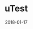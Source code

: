 ---
layout: site
title: "uTest"
date: 2018-01-17
categories: [developer-tools]
version: 1.4.12
major: 1
minor: 4
patch: 12
slug: utest
link: https://www.utest.com/
permalink: /sites/:slug
---